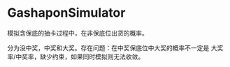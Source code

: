# GashaponSimulator

模拟含保底的抽卡过程中，在非保底位出货的概率。

分为没中奖，中奖和大奖。存在问题：在中奖保底位中大奖的概率不一定是 大奖率/中奖率，缺少约束，如果同时模拟则无法收敛。
